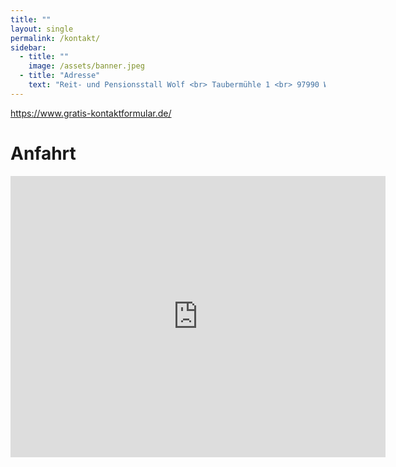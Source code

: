 ```yaml
---
title: ""
layout: single
permalink: /kontakt/
sidebar:
  - title: ""
    image: /assets/banner.jpeg
  - title: "Adresse"
    text: "Reit- und Pensionsstall Wolf <br> Taubermühle 1 <br> 97990 Weikersheim"
---
```


<a id="77bab012d138030bea32485cfd351291" href="https://www.gratis-kontaktformular.de/r17101-vergleich" target="_blank">https://www.gratis-kontaktformular.de/</a><script src="https://www.gratis-kontaktformular.de/formular2.php?i=77bab012d138030bea32485cfd351291" type="text/javascript"></script>

# Anfahrt
<iframe src="https://www.google.com/maps/embed?pb=!1m18!1m12!1m3!1d2346.0996058159067!2d9.893101975999658!3d49.47459945714582!2m3!1f0!2f0!3f0!3m2!1i1024!2i768!4f13.1!3m3!1m2!1s0x47987bb01e7b07d1%3A0x19f3c920c5ffd362!2sReit-%20und%20Pensionsstall%20Wolf!5e1!3m2!1sde!2sde!4v1707762885623!5m2!1sde!2sde" width="600" height="450" style="border:0;" allowfullscreen="" loading="lazy" referrerpolicy="no-referrer-when-downgrade"></iframe>


